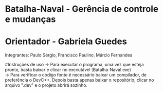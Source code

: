# Batalha-Naval - Gerência de controle e mudanças
# Orientador - Gabriela Guedes
Integrantes: Paulo Sérgio, Francisco Paulino, Márcio Fernandes

#Instruções de uso
-> Para executar o programa, uma vez que esteja pronto, basta baixar e clicar no executável (Batalha-Naval.exe)<br>
-> Para verificar o código fonte é necessário baixar um compilador, de preferência o DevC++. Depois basta apenas baixar o repositório, clicar no arquivo ".dev" e o projeto abrirá sozinho.
